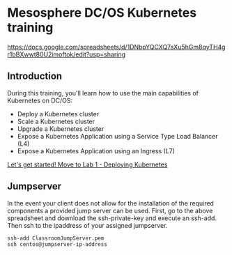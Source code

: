 # Mesosphere DC/OS Kubernetes training

https://docs.google.com/spreadsheets/d/1DNbpYQCXQ7sXu5hGm8qyTH4gr1bBXwwt80U2imoftok/edit?usp=sharing

## Introduction

During this training, you'll learn how to use the main capabilities of Kubernetes on DC/OS:

- Deploy a Kubernetes cluster
- Scale a Kubernetes cluster
- Upgrade a Kubernetes cluster
- Expose a Kubernetes Application using a Service Type Load Balancer (L4)
- Expose a Kubernetes Application using an Ingress (L7)


[Let's get started!  Move to Lab 1 - Deploying Kubernetes](https://github.com/c-mcinerney/dcos-kubernetes-training/blob/master/lab0_prerequisites.md)

## Jumpserver

In the event your client does not allow for the installation of the required components a provided jump server can be used.  First, go to the above spreadsheet and download the ssh-private-key and execute an ssh-add.  Then ssh to the ipaddress of your assigned jumpserver.
```
ssh-add ClassroomJumpServer.pem
ssh centos@jumpserver-ip-address
```
